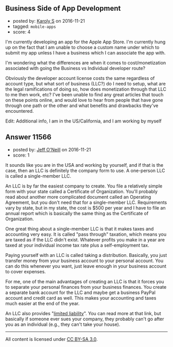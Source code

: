 ## Business Side of App Development

- posted by: [Karoly S](https://stackexchange.com/users/429688/karoly-s) on 2016-11-21
- tagged: `mobile-apps`
- score: 4

I'm currently developing an app for the Apple App Store. I'm currently hung up on the fact that I am unable to choose a custom name under which to submit my app unless I have a business which I can associate the app with. 

I'm wondering what the differences are when it comes to cost/monetization associated with going the Business vs Individual developer route? 

Obviously the developer account license costs the same regardless of account type, but what sort of business (LLC?) do I need to setup, what are the legal ramifications of doing so, how does monetization through that LLC to me then work, etc? I've been unable to find any great articles that touch on these points online, and would love to hear from people that have gone through one path or the other and what benefits and drawbacks they've encountered. 

Edit: Additional info, I am in the US/California, and I am working by myself


## Answer 11566

- posted by: [Jeff O'Neill](https://stackexchange.com/users/46273/jeff-o-neill) on 2016-11-21
- score: 1

<p>It sounds like you are in the USA and working by yourself, and if that is the case, then an LLC is definitely the company form to use.  A one-person LLC is called a single-member LLC.</p>

<p>An LLC is by far the easiest company to create.  You file a relatively simple form with your state called a Certificate of Organization.  You'll probably read about another more complicated document called an Operating Agreement, but you don't need that for a single-member LLC.  Requirements vary by state, but in my state, the cost is $500 per year and I have to file an annual report which is basically the same thing as the Certificate of Organization.</p>

<p>One great thing about a single-member LLC is that it makes taxes and accounting very easy.  It is called "pass through" taxation, which means you are taxed as if the LLC didn't exist.  Whatever profits you make in a year are taxed at your individual income tax rate plus a self-employment tax.</p>

<p>Paying yourself with an LLC is called taking a distribution.  Basically, you just transfer money from your business account to your personal account.  You can do this whenever you want, just leave enough in your business account to cover expenses.</p>

<p>For me, one of the main advantages of creating an LLC is that it forces you to separate your personal finances from your business finances.  You create a separate bank account for the LLC and maybe get a business PayPal account and credit card as well. This makes your accounting and taxes much easier at the end of the year.</p>

<p>An LLC also provides "<a href="https://en.wikipedia.org/wiki/Limited_liability" rel="nofollow noreferrer">limited liability</a>".  You can read more at that link, but basically if someone ever sues your company, they probably can't go after you as an individual (e.g., they can't take your house).</p>




---

All content is licensed under [CC BY-SA 3.0](https://creativecommons.org/licenses/by-sa/3.0/).
